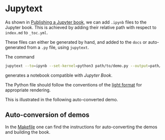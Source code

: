 # Jupytext
As shown in [Publishing a Jupyter book](publishing), we can add `.ipynb` files to the Jupyter book. This is achieved by adding their relative path with respect to `index.md` to `_toc.yml`.

These files can either be generated by hand, and added to the `docs` or auto-generated from a `.py` file, using `jupytext`.

The command
```bash
jupytext --to=ipynb --set-kernel=python3 path/to/demo.py --output=path/to/docs.ipynb
```
generates a notebook compatible with *Jupyter Book*.

The Python file should follow the conventions of the [light format](https://jupytext.readthedocs.io/en/latest/formats.html#the-light-format) for appropriate rendering.

This is illustrated in the following auto-converted demo.

## Auto-conversion of demos

In the [Makefile](https://github.com/jorgensd/reproducibility/blob/main/Makefile) one can find the instructions for auto-converting the demos and building the book.
